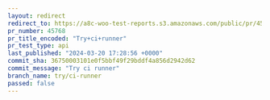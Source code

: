 ```yaml
---
layout: redirect
redirect_to: https://a8c-woo-test-reports.s3.amazonaws.com/public/pr/45768/api/index.html
pr_number: 45768
pr_title_encoded: "Try+ci+runner"
pr_test_type: api
last_published: "2024-03-20 17:28:56 +0000"
commit_sha: 36750003101e0f5bbf49f29bddf4a856d2942d62
commit_message: "Try ci runner"
branch_name: try/ci-runner
passed: false
---
```

